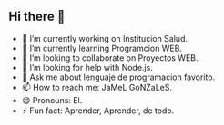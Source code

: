 ## Hi there 👋


- 🔭 I’m currently working on Institucion Salud.
- 🌱 I’m currently learning Programcion WEB.
- 👯 I’m looking to collaborate on Proyectos WEB.
- 🤔 I’m looking for help with Node.js.
- 💬 Ask me about lenguaje de programacion favorito.
- 📫 How to reach me: JaMeL GoNZaLeS.
- 😄 Pronouns: El.
- ⚡ Fun fact: Aprender, Aprender, de todo.